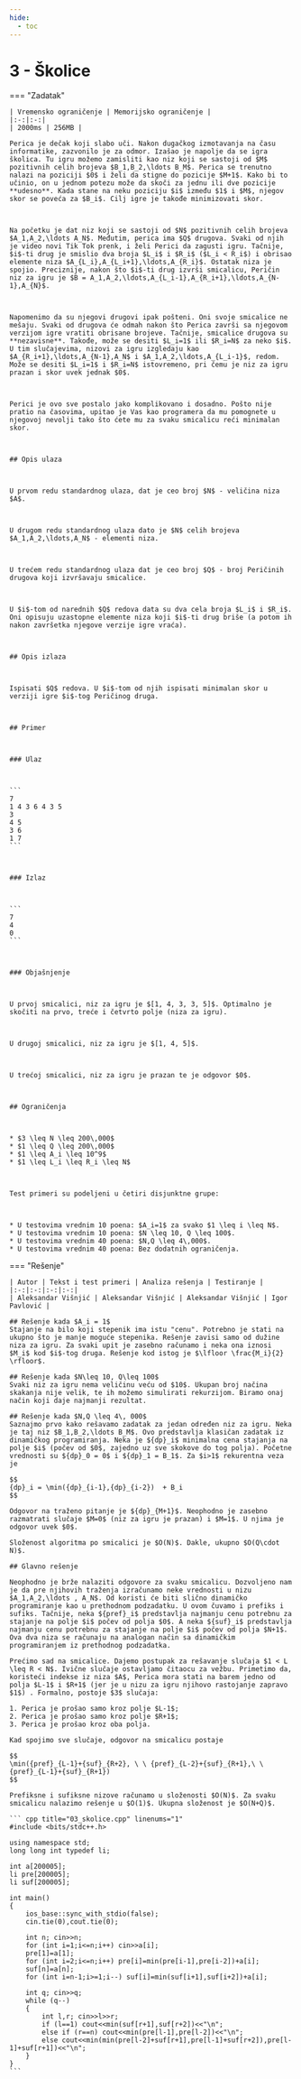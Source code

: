 ```yaml
---
hide:
  - toc
---
```


# 3 - Školice

=== "Zadatak"
	
	| Vremensko ograničenje | Memorijsko ograničenje |
	|:-:|:-:|
	| 2000ms | 256MB |
	
	Perica je dečak koji slabo uči. Nakon dugačkog izmotavanja na času informatike, zazvonilo je za odmor. Izašao je napolje da se igra školica. Tu igru možemo zamisliti kao niz koji se sastoji od $M$ pozitivnih celih brojeva $B_1,B_2,\ldots B_M$. Perica se trenutno nalazi na poziciji $0$ i želi da stigne do pozicije $M+1$. Kako bi to učinio, on u jednom potezu može da skoči za jednu ili dve pozicije **udesno**. Kada stane na neku poziciju $i$ između $1$ i $M$, njegov skor se poveća za $B_i$. Cilj igre je takođe minimizovati skor.
	
	
	
	Na početku je dat niz koji se sastoji od $N$ pozitivnih celih brojeva $A_1,A_2,\ldots A_N$. Međutim, perica ima $Q$ drugova. Svaki od njih je video novi Tik Tok prenk, i želi Perici da zagusti igru. Tačnije, $i$-ti drug je smislio dva broja $L_i$ i $R_i$ ($L_i < R_i$) i obrisao elemente niza $A_{L_i},A_{L_i+1},\ldots,A_{R_i}$. Ostatak niza je spojio. Preciznije, nakon što $i$-ti drug izvrši smicalicu, Peričin niz za igru je $B = A_1,A_2,\ldots,A_{L_i-1},A_{R_i+1},\ldots,A_{N-1},A_{N}$.
	
	
	
	Napomenimo da su njegovi drugovi ipak pošteni. Oni svoje smicalice ne mešaju. Svaki od drugova će odmah nakon što Perica završi sa njegovom verzijom igre vratiti obrisane brojeve. Tačnije, smicalice drugova su **nezavisne**. Takođe, može se desiti $L_i=1$ ili $R_i=N$ za neko $i$. U tim slučajevima, nizovi za igru izgledaju kao $A_{R_i+1},\ldots,A_{N-1},A_N$ i $A_1,A_2,\ldots,A_{L_i-1}$, redom. Može se desiti $L_i=1$ i $R_i=N$ istovremeno, pri čemu je niz za igru prazan i skor uvek jednak $0$.
	
	
	
	Perici je ovo sve postalo jako komplikovano i dosadno. Pošto nije pratio na časovima, upitao je Vas kao programera da mu pomognete u njegovoj nevolji tako što ćete mu za svaku smicalicu reći minimalan skor.
	
	
	
	## Opis ulaza
	
	
	
	U prvom redu standardnog ulaza, dat je ceo broj $N$ - veličina niza $A$.
	
	
	
	U drugom redu standardnog ulaza dato je $N$ celih brojeva $A_1,A_2,\ldots,A_N$ - elementi niza.
	
	
	
	U trećem redu standardnog ulaza dat je ceo broj $Q$ - broj Peričinih drugova koji izvršavaju smicalice.
	
	
	
	U $i$-tom od narednih $Q$ redova data su dva cela broja $L_i$ i $R_i$. Oni opisuju uzastopne elemente niza koji $i$-ti drug briše (a potom ih nakon završetka njegove verzije igre vraća).
	
	
	
	## Opis izlaza
	
	
	
	Ispisati $Q$ redova. U $i$-tom od njih ispisati minimalan skor u verziji igre $i$-tog Peričinog druga. 
	
	
	
	## Primer
	
	
	
	### Ulaz
	
	
	
	```
	7
	1 4 3 6 4 3 5
	3
	4 5
	3 6
	1 7
	```
	
	
	
	### Izlaz
	
	
	
	```
	7
	4
	0
	```
	
	
	
	### Objašnjenje
	
	
	
	U prvoj smicalici, niz za igru je $[1, 4, 3, 3, 5]$. Optimalno je skočiti na prvo, treće i četvrto polje (niza za igru).
	
	
	
	U drugoj smicalici, niz za igru je $[1, 4, 5]$.
	
	
	
	U trećoj smicalici, niz za igru je prazan te je odgovor $0$.
	
	
	
	## Ograničenja
	
	
	
	* $3 \leq N \leq 200\,000$
	* $1 \leq Q \leq 200\,000$
	* $1 \leq A_i \leq 10^9$
	* $1 \leq L_i \leq R_i \leq N$
	
	
	
	Test primeri su podeljeni u četiri disjunktne grupe:
	
	
	
	* U testovima vrednim 10 poena: $A_i=1$ za svako $1 \leq i \leq N$.
	* U testovima vrednim 10 poena: $N \leq 10, Q \leq 100$.
	* U testovima vrednim 40 poena: $N,Q \leq 4\,000$.
	* U testovima vrednim 40 poena: Bez dodatnih ograničenja.
	
=== "Rešenje"
	
	| Autor | Tekst i test primeri | Analiza rеšenja | Testiranje |
	|:-:|:-:|:-:|:-:|
	| Aleksandar Višnjić | Aleksandar Višnjić | Aleksandar Višnjić | Igor Pavlović |
	
	## Rešenje kada $A_i = 1$
	Stajanje na bilo koji stepenik ima istu "cenu". Potrebno je stati na ukupno što je manje moguće stepenika. Rešenje zavisi samo od dužine niza za igru. Za svaki upit je zasebno računamo i neka ona iznosi $M_i$ kod $i$-tog druga. Rešenje kod istog je $\lfloor \frac{M_i}{2} \rfloor$.
	
	## Rešenje kada $N\leq 10, Q\leq 100$
	Svaki niz za igru nema veličinu veću od $10$. Ukupan broj načina skakanja nije velik, te ih možemo simulirati rekurzijom. Biramo onaj način koji daje najmanji rezultat.
	
	## Rešenje kada $N,Q \leq 4\, 000$
	Saznajmo prvo kako rešavamo zadatak za jedan određen niz za igru. Neka je taj niz $B_1,B_2,\ldots B_M$. Ovo predstavlja klasičan zadatak iz dinamičkog programiranja. Neka je ${dp}_i$ minimalna cena stajanja na polje $i$ (počev od $0$, zajedno uz sve skokove do tog polja). Početne vrednosti su ${dp}_0 = 0$ i ${dp}_1 = B_1$. Za $i>1$ rekurentna veza je 
	
	$$
	{dp}_i = \min({dp}_{i-1},{dp}_{i-2})  + B_i
	$$
	
	Odgovor na traženo pitanje je ${dp}_{M+1}$. Neophodno je zasebno razmatrati slučaje $M=0$ (niz za igru je prazan) i $M=1$. U njima je odgovor uvek $0$.
	
	Složenost algoritma po smicalici je $O(N)$. Dakle, ukupno $O(Q\cdot N)$.
	
	## Glavno rešenje
	
	Neophodno je brže nalaziti odgovore za svaku smicalicu. Dozvoljeno nam je da pre njihovih traženja izračunamo neke vrednosti u nizu $A_1,A_2,\ldots , A_N$. Od koristi će biti slično dinamičko programiranje kao u prethodnom podzadatku. U ovom čuvamo i prefiks i sufiks. Tačnije, neka ${pref}_i$ predstavlja najmanju cenu potrebnu za stajanje na polje $i$ počev od polja $0$. A neka ${suf}_i$ predstavlja najmanju cenu potrebnu za stajanje na polje $i$ počev od polja $N+1$. Ova dva niza se računaju na analogan način sa dinamičkim programiranjem iz prethodnog podzadatka.
	
	Prećimo sad na smicalice. Dajemo postupak za rešavanje slučaja $1 < L \leq R < N$. Ivične slučaje ostavljamo čitaocu za vežbu. Primetimo da, koristeći indekse iz niza $A$, Perica mora stati na barem jedno od polja $L-1$ i $R+1$ (jer je u nizu za igru njihovo rastojanje zapravo $1$) . Formalno, postoje $3$ slučaja:
	
	1. Perica je prošao samo kroz polje $L-1$;
	2. Perica je prošao samo kroz polje $R+1$;
	3. Perica je prošao kroz oba polja.
	
	Kad spojimo sve slučaje, odgovor na smicalicu postaje 
	
	$$
	\min({pref}_{L-1}+{suf}_{R+2}, \ \ {pref}_{L-2}+{suf}_{R+1},\ \ {pref}_{L-1}+{suf}_{R+1})
	$$
	
	Prefiksne i sufiksne nizove računamo u složenosti $O(N)$. Za svaku smicalicu nalazimo rešenje u $O(1)$. Ukupna složenost je $O(N+Q)$.
	
	``` cpp title="03_skolice.cpp" linenums="1"
	#include <bits/stdc++.h>
	
	using namespace std;
	long long int typedef li;
	
	int a[200005];
	li pre[200005];
	li suf[200005];
	
	int main()
	{
	    ios_base::sync_with_stdio(false);
	    cin.tie(0),cout.tie(0);
	
	    int n; cin>>n;
	    for (int i=1;i<=n;i++) cin>>a[i];
	    pre[1]=a[1];
	    for (int i=2;i<=n;i++) pre[i]=min(pre[i-1],pre[i-2])+a[i];
	    suf[n]=a[n];
	    for (int i=n-1;i>=1;i--) suf[i]=min(suf[i+1],suf[i+2])+a[i];
	
	    int q; cin>>q;
	    while (q--)
	    {
	        int l,r; cin>>l>>r;
	        if (l==1) cout<<min(suf[r+1],suf[r+2])<<"\n";
	        else if (r==n) cout<<min(pre[l-1],pre[l-2])<<"\n";
	        else cout<<min(min(pre[l-2]+suf[r+1],pre[l-1]+suf[r+2]),pre[l-1]+suf[r+1])<<"\n";
	    }
	}
	```

